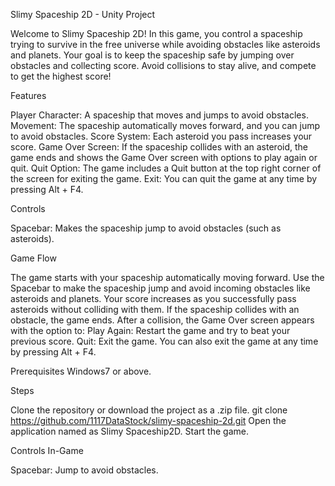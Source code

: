 Slimy Spaceship 2D - Unity Project

Welcome to Slimy Spaceship 2D! In this game, you control a spaceship trying to survive in the free universe while avoiding obstacles like asteroids and planets. Your goal is to keep the spaceship safe by jumping over obstacles and collecting score. Avoid collisions to stay alive, and compete to get the highest score!

Features

Player Character: A spaceship that moves and jumps to avoid obstacles.
Movement: The spaceship automatically moves forward, and you can jump to avoid obstacles.
Score System: Each asteroid you pass increases your score.
Game Over Screen: If the spaceship collides with an asteroid, the game ends and shows the Game Over screen with options to play again or quit.
Quit Option: The game includes a Quit button at the top right corner of the screen for exiting the game.
Exit: You can quit the game at any time by pressing Alt + F4.

Controls

Spacebar: Makes the spaceship jump to avoid obstacles (such as asteroids).

Game Flow

The game starts with your spaceship automatically moving forward.
Use the Spacebar to make the spaceship jump and avoid incoming obstacles like asteroids and planets.
Your score increases as you successfully pass asteroids without colliding with them.
If the spaceship collides with an obstacle, the game ends.
After a collision, the Game Over screen appears with the option to:
Play Again: Restart the game and try to beat your previous score.
Quit: Exit the game.
You can also exit the game at any time by pressing Alt + F4.

Prerequisites
Windows7 or above.

Steps

Clone the repository or download the project as a .zip file.
git clone https://github.com/1117DataStock/slimy-spaceship-2d.git
Open the application named as Slimy Spaceship2D. 
Start the game.

Controls In-Game

Spacebar: Jump to avoid obstacles.
